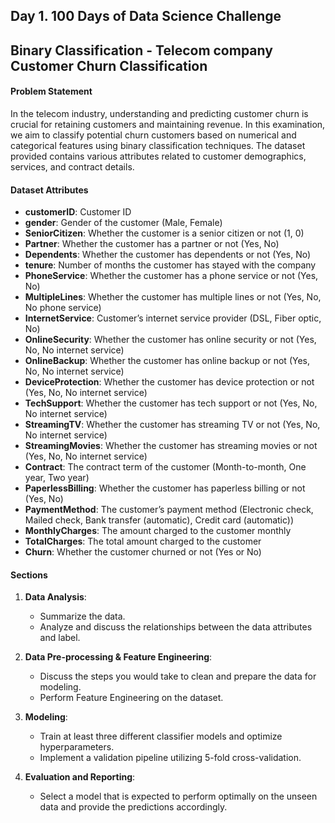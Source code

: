## Day 1. 100 Days of Data Science Challenge
## Binary Classification - Telecom company Customer Churn Classification

#### Problem Statement

In the telecom industry, understanding and predicting customer churn is crucial for retaining customers and maintaining revenue. In this examination, we aim to classify potential churn customers based on numerical and categorical features using binary classification techniques. The dataset provided contains various attributes related to customer demographics, services, and contract details.

#### Dataset Attributes

- **customerID**: Customer ID
- **gender**: Gender of the customer (Male, Female)
- **SeniorCitizen**: Whether the customer is a senior citizen or not (1, 0)
- **Partner**: Whether the customer has a partner or not (Yes, No)
- **Dependents**: Whether the customer has dependents or not (Yes, No)
- **tenure**: Number of months the customer has stayed with the company
- **PhoneService**: Whether the customer has a phone service or not (Yes, No)
- **MultipleLines**: Whether the customer has multiple lines or not (Yes, No, No phone service)
- **InternetService**: Customer’s internet service provider (DSL, Fiber optic, No)
- **OnlineSecurity**: Whether the customer has online security or not (Yes, No, No internet service)
- **OnlineBackup**: Whether the customer has online backup or not (Yes, No, No internet service)
- **DeviceProtection**: Whether the customer has device protection or not (Yes, No, No internet service)
- **TechSupport**: Whether the customer has tech support or not (Yes, No, No internet service)
- **StreamingTV**: Whether the customer has streaming TV or not (Yes, No, No internet service)
- **StreamingMovies**: Whether the customer has streaming movies or not (Yes, No, No internet service)
- **Contract**: The contract term of the customer (Month-to-month, One year, Two year)
- **PaperlessBilling**: Whether the customer has paperless billing or not (Yes, No)
- **PaymentMethod**: The customer’s payment method (Electronic check, Mailed check, Bank transfer (automatic), Credit card (automatic))
- **MonthlyCharges**: The amount charged to the customer monthly
- **TotalCharges**: The total amount charged to the customer
- **Churn**: Whether the customer churned or not (Yes or No)

#### Sections

1. **Data Analysis**:
   - Summarize the data.
   - Analyze and discuss the relationships between the data attributes and label.
   
2. **Data Pre-processing & Feature Engineering**:
   - Discuss the steps you would take to clean and prepare the data for modeling.
   - Perform Feature Engineering on the dataset.

3. **Modeling**:
   - Train at least three different classifier models and optimize hyperparameters.
   - Implement a validation pipeline utilizing 5-fold cross-validation.
   
4. **Evaluation and Reporting**:
   - Select a model that is expected to perform optimally on the unseen data and provide the predictions accordingly.

